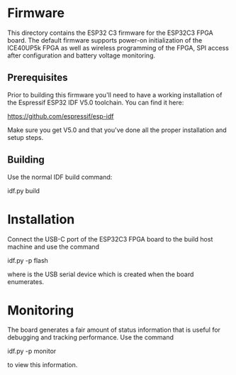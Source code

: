 # Firmware
This directory contains the ESP32 C3 firmware for the ESP32C3 FPGA board. The
default firmware supports power-on initialization of the ICE40UP5k FPGA as well
as wireless programming of the FPGA, SPI access after configuration and battery
voltage monitoring.

## Prerequisites
Prior to building this firmware you'll need to have a working installation of the
Espressif ESP32 IDF V5.0 toolchain. You can find it here:

https://github.com/espressif/esp-idf

Make sure you get V5.0 and that you've done all the proper installation and
setup steps.

## Building
Use the normal IDF build command:

idf.py build

# Installation
Connect the USB-C port of the ESP32C3 FPGA board to the build host machine and
use the command

idf.py -p <serial device> flash

where <serial device> is the USB serial device which is created when the board
enumerates.

# Monitoring
The board generates a fair amount of status information that is useful for
debugging and tracking performance. Use the command

idf.py -p <serial device> monitor

to view this information.
